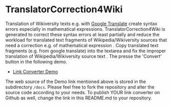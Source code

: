# TranslatorCorrection4Wiki
Translation of Wikiversity texts e.g. with [Google Translate](https://translate.google.com) create syntax errors especially in mathematical expressions. TranslatorCorrection4Wiki is generated to correct these syntax errors at least partially and reduce the workload for translated text fragments of Wikipedia/Wikiversity sources that need a correction e.g. of mathematical expression .
Copy translated text fragments (e.g. from google translate)  into the textarea  and fix the improper translation of Wikipedia/Wikiversity source text . The presse the 'Convert' button in the following demo.

* [Link Converter Demo](https://niebert.github.io/TranslatorCorrection4Wiki)

The web source of the Demo link mentioned above is stored in the subdirectory `/docs`. Please feel free to fork the repository and alter the source code according to your needs. To publish YOUR link converter on Github as well, change the link in this README.md to your repository.
